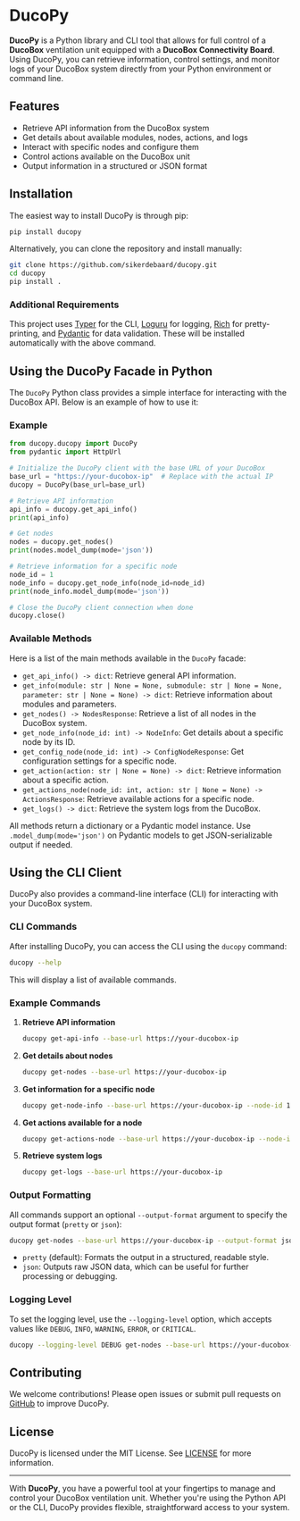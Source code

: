# DucoPy

**DucoPy** is a Python library and CLI tool that allows for full control of a **DucoBox** ventilation unit equipped with a **DucoBox Connectivity Board**. Using DucoPy, you can retrieve information, control settings, and monitor logs of your DucoBox system directly from your Python environment or command line.

## Features

- Retrieve API information from the DucoBox system
- Get details about available modules, nodes, actions, and logs
- Interact with specific nodes and configure them
- Control actions available on the DucoBox unit
- Output information in a structured or JSON format

## Installation

The easiest way to install DucoPy is through pip:

```bash
pip install ducopy
```

Alternatively, you can clone the repository and install manually:

```bash
git clone https://github.com/sikerdebaard/ducopy.git
cd ducopy
pip install .
```

### Additional Requirements

This project uses [Typer](https://typer.tiangolo.com/) for the CLI, [Loguru](https://github.com/Delgan/loguru) for logging, [Rich](https://github.com/Textualize/rich) for pretty-printing, and [Pydantic](https://docs.pydantic.dev/) for data validation. These will be installed automatically with the above command.

## Using the DucoPy Facade in Python

The `DucoPy` Python class provides a simple interface for interacting with the DucoBox API. Below is an example of how to use it:

### Example

```python
from ducopy.ducopy import DucoPy
from pydantic import HttpUrl

# Initialize the DucoPy client with the base URL of your DucoBox
base_url = "https://your-ducobox-ip"  # Replace with the actual IP
ducopy = DucoPy(base_url=base_url)

# Retrieve API information
api_info = ducopy.get_api_info()
print(api_info)

# Get nodes
nodes = ducopy.get_nodes()
print(nodes.model_dump(mode='json'))

# Retrieve information for a specific node
node_id = 1
node_info = ducopy.get_node_info(node_id=node_id)
print(node_info.model_dump(mode='json'))

# Close the DucoPy client connection when done
ducopy.close()
```

### Available Methods

Here is a list of the main methods available in the `DucoPy` facade:

- `get_api_info() -> dict`: Retrieve general API information.
- `get_info(module: str | None = None, submodule: str | None = None, parameter: str | None = None) -> dict`: Retrieve information about modules and parameters.
- `get_nodes() -> NodesResponse`: Retrieve a list of all nodes in the DucoBox system.
- `get_node_info(node_id: int) -> NodeInfo`: Get details about a specific node by its ID.
- `get_config_node(node_id: int) -> ConfigNodeResponse`: Get configuration settings for a specific node.
- `get_action(action: str | None = None) -> dict`: Retrieve information about a specific action.
- `get_actions_node(node_id: int, action: str | None = None) -> ActionsResponse`: Retrieve available actions for a specific node.
- `get_logs() -> dict`: Retrieve the system logs from the DucoBox.

All methods return a dictionary or a Pydantic model instance. Use `.model_dump(mode='json')` on Pydantic models to get JSON-serializable output if needed.

## Using the CLI Client

DucoPy also provides a command-line interface (CLI) for interacting with your DucoBox system.

### CLI Commands

After installing DucoPy, you can access the CLI using the `ducopy` command:

```bash
ducopy --help
```

This will display a list of available commands.

### Example Commands

1. **Retrieve API information**

   ```bash
   ducopy get-api-info --base-url https://your-ducobox-ip
   ```

2. **Get details about nodes**

   ```bash
   ducopy get-nodes --base-url https://your-ducobox-ip
   ```

3. **Get information for a specific node**

   ```bash
   ducopy get-node-info --base-url https://your-ducobox-ip --node-id 1
   ```

4. **Get actions available for a node**

   ```bash
   ducopy get-actions-node --base-url https://your-ducobox-ip --node-id 1
   ```

5. **Retrieve system logs**

   ```bash
   ducopy get-logs --base-url https://your-ducobox-ip
   ```

### Output Formatting

All commands support an optional `--output-format` argument to specify the output format (`pretty` or `json`):

```bash
ducopy get-nodes --base-url https://your-ducobox-ip --output-format json
```

- `pretty` (default): Formats the output in a structured, readable style.
- `json`: Outputs raw JSON data, which can be useful for further processing or debugging.

### Logging Level

To set the logging level, use the `--logging-level` option, which accepts values like `DEBUG`, `INFO`, `WARNING`, `ERROR`, or `CRITICAL`.

```bash
ducopy --logging-level DEBUG get-nodes --base-url https://your-ducobox-ip
```

## Contributing

We welcome contributions! Please open issues or submit pull requests on [GitHub](https://github.com/sikerdebaard/ducopy) to improve DucoPy.

## License

DucoPy is licensed under the MIT License. See [LICENSE](LICENSE) for more information.

---

With **DucoPy**, you have a powerful tool at your fingertips to manage and control your DucoBox ventilation unit. Whether you're using the Python API or the CLI, DucoPy provides flexible, straightforward access to your system.
